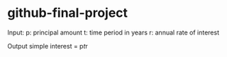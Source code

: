 # github-final-project

Input:
p: principal amount
t: time period in years
r: annual rate of interest
   
Output
simple interest = p*t*r
